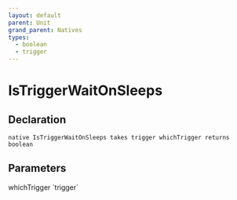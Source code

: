 ```yaml
---
layout: default
parent: Unit
grand_parent: Natives
types:
  - boolean
  - trigger
---
```


# IsTriggerWaitOnSleeps

## Declaration

```
native IsTriggerWaitOnSleeps takes trigger whichTrigger returns boolean
```

## Parameters
<dl>
  <dt>whichTrigger `trigger`</dt>
  <dd></dd>
</dl>